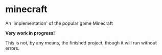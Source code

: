 # minecraft
An 'implementation' of the popular game Minecraft

**Very work in progress!**

This is not, by any means, the finished project, though it will run without errors.

